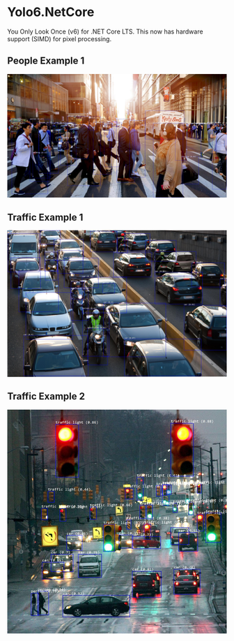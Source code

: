 # Yolo6.NetCore
You Only Look Once (v6) for .NET Core LTS. This now has hardware support (SIMD) for pixel processing.

## People Example 1
![](Yolo6.NetCore.Examples/outputs/people_1.jpg)

## Traffic Example 1
![](Yolo6.NetCore.Examples/outputs/traffic_1.jpg)

## Traffic Example 2
![](Yolo6.NetCore.Examples/outputs/traffic_2.jpg)
